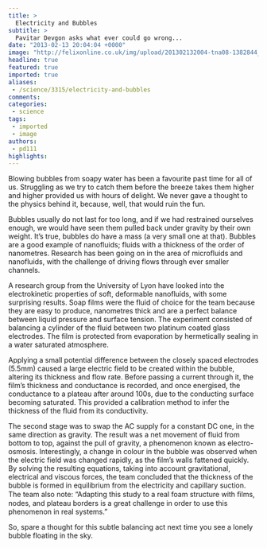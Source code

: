 ```yaml
---
title: >
  Electricity and Bubbles
subtitle: >
  Pavitar Devgon asks what ever could go wrong...
date: "2013-02-13 20:04:04 +0000"
image: "http://felixonline.co.uk/img/upload/201302132004-tna08-1382844_12541003.jpg"
headline: true
featured: true
imported: true
aliases:
 - /science/3315/electricity-and-bubbles
comments:
categories:
 - science
tags:
 - imported
 - image
authors:
 - pd111
highlights:
---
```


Blowing bubbles from soapy water has been a favourite past time for all of us. Struggling as we try to catch them before the breeze takes them higher and higher provided us with hours of delight. We never gave a thought to the physics behind it, because, well, that would ruin the fun.

Bubbles usually do not last for too long, and if we had restrained ourselves enough, we would have seen them pulled back under gravity by their own weight. It’s true, bubbles do have a mass (a very small one at that). Bubbles are a good example of nanofluids; fluids with a thickness of the order of nanometres. Research has been going on in the area of microfluids and nanofluids, with the challenge of driving flows through ever smaller channels.

A research group from the University of Lyon have looked into the electrokinetic properties of soft, deformable nanofluids, with some surprising results. Soap films were the fluid of choice for the team because they are easy to produce, nanometres thick and are a perfect balance between liquid pressure and surface tension. The experiment consisted of balancing a cylinder of the fluid between two platinum coated glass electrodes. The film is protected from evaporation by hermetically sealing in a water saturated atmosphere.

Applying a small potential difference between the closely spaced electrodes (5.5mm) caused a large electric field to be created within the bubble, altering its thickness and flow rate. Before passing a current through it, the film’s thickness and conductance is recorded, and once energised, the conductance to a plateau after around 100s, due to the conducting surface becoming saturated. This provided a calibration method to infer the thickness of the fluid from its conductivity.

The second stage was to swap the AC supply for a constant DC one, in the same direction as gravity. The result was a net movement of fluid from bottom to top, against the pull of gravity, a phenomenon known as electro-osmosis. Interestingly, a change in colour in the bubble was observed when the electric field was changed rapidly, as the film’s walls fattened quickly. By solving the resulting equations, taking into account gravitational, electrical and viscous forces, the team concluded that the thickness of the bubble is formed in equilibrium from the electricity and capillary suction. The team also note: “Adapting this study to a real foam structure with ﬁlms, nodes, and plateau borders is a great challenge in order to use this phenomenon in real systems.”

So, spare a thought for this subtle balancing act next time you see a lonely bubble floating in the sky.
